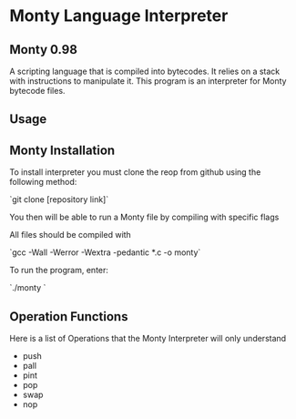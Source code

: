 <h1> Monty Language Interpreter </h1>

<h2> Monty 0.98 </h2>
<p> A scripting language that is compiled into bytecodes. It relies on a stack with instructions to manipulate it. This program is an interpreter for Monty bytecode files. <p>

<h2> Usage </h2>

<h2> Monty Installation </h2>
<p> To install interpreter you must clone the reop from github using the following method: </p>
`git clone [repository link]`
<p> You then will be able to run a Monty file by compiling with specific flags </p>

<p> All files should be compiled with <p> `gcc -Wall -Werror -Wextra -pedantic *.c -o monty`
<p> To run the program, enter: </p> `./monty <file>`

<h2> Operation Functions </h2>
<p> Here is a list of Operations that the Monty Interpreter will only understand </p>
<ul style="list-style-type:disc;">
  <li> push <integer> </li>
  <li> pall </li>
  <li> pint </li>
  <li> pop </li>
  <li> swap </li>
  <li> nop </li>

</ul>